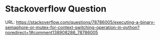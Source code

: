 # Stackoverflow Question

URL: https://stackoverflow.com/questions/78786005/executing-a-binary-semaphore-or-mutex-for-context-switching-operation-in-python?noredirect=1#comment138908286_78786005